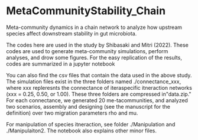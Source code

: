 # MetaCommunityStability_Chain
Meta-community dynamics in a chain network to analyze how upstream species affect downstream stability in gut microbiota.

The codes here are used in the study by Shibasaki and Mitri (2022). These codes are used to generate meta-community simulations, perform analyses, and drow some figures. For the easy replication of the results, codes are summarized in a jupyter notebook

You can also find the csv files that contain the data used in the above study.
The simulation files exist in the three folders named ./connectance_xxx, where xxx repleresnts the connectance of iteraspecific itneraction networks (xxx = 0.25, 0.50, or 1.00).  These three folders are compressed in"data.zip." For each connectance, we generated 20 me-tacommunities, and analyzed two scenarios, assembly and designing (see the manuscript for the definition) over two migration parameters rho and mu.

For manipulation of species itneraction, see folder ./Manipulation and ./Manipulaiton2.
The notebook also explains other minor files.
